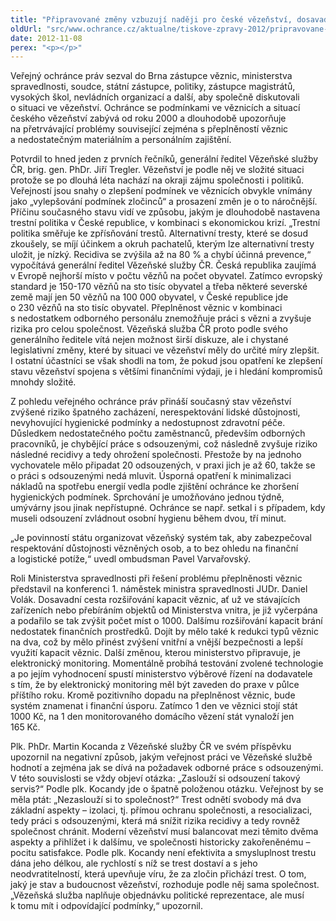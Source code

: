 ```yaml
---
title: "Připravované změny vzbuzují naději pro české vězeňství, dosavadní opatření však příliš účinná nebyla"
oldUrl: "src/www.ochrance.cz/aktualne/tiskove-zpravy-2012/pripravovane-zmeny-vzbuzuji-nadeji-pro-ceske-vezenstvi-dosavadni-opatreni-vsak-pril"
date: 2012-11-08
perex: "<p></p>"
---
```


<!-- imported from the old website -->

<p>Veřejný ochránce práv sezval do Brna zástupce věznic, ministerstva spravedlnosti, soudce, státní zástupce, politiky, zástupce magistrátů, vysokých škol, nevládních organizací a další, aby společně diskutovali o situaci ve vězeňství. Ochránce se podmínkami ve věznicích a situací českého vězeňství zabývá od roku 2000 a dlouhodobě upozorňuje na přetrvávající problémy související zejména s přeplněností věznic a nedostatečným materiálním a personálním zajištění.</p><p>Potvrdil to hned jeden z prvních řečníků, generální ředitel Vězeňské služby ČR, brig. gen. PhDr. Jiří Tregler. Vězeňství je podle něj ve složité situaci protože se po dlouhá léta nachází na okraji zájmu společnosti i politiků. Veřejností jsou snahy o zlepšení podmínek ve věznicích obvykle vnímány jako „vylepšování podmínek zločinců“ a prosazení změn je o to náročnější. Příčinu současného stavu vidí ve způsobu, jakým je dlouhodobě nastavena trestní politika v České republice, v kombinaci s ekonomickou krizí. „Trestní politika směřuje ke zpřísňování trestů. Alternativní tresty, které se dosud zkoušely, se míjí účinkem a okruh pachatelů, kterým lze alternativní tresty uložit, je nízký. Recidiva se zvýšila až na 80 % a chybí účinná prevence,“ vypočítává generální ředitel Vězeňské služby ČR. Česká republika zaujímá v Evropě nejhorší místo v počtu vězňů na počet obyvatel. Zatímco evropský standard je 150-170 vězňů na sto tisíc obyvatel a třeba některé severské země mají jen 50 vězňů na 100 000 obyvatel, v České republice jde o 230 vězňů na sto tisíc obyvatel. Přeplněnost věznic v kombinaci s nedostatkem odborného personálu znemožňuje práci s vězni a zvyšuje rizika pro celou společnost. Vězeňská služba ČR proto podle svého generálního ředitele vítá nejen možnost širší diskuze, ale i chystané legislativní změny, které by situaci ve vězeňství měly do určité míry zlepšit. I ostatní účastníci se však shodli na tom, že pokud jsou opatření ke zlepšení stavu vězeňství spojena s většími finančními výdaji, je i hledání kompromisů mnohdy složité.</p><p>Z pohledu veřejného ochránce práv přináší současný stav vězeňství zvýšené riziko špatného zacházení, nerespektování lidské důstojnosti, nevyhovující hygienické podmínky a nedostupnost zdravotní péče. Důsledkem nedostatečného počtu zaměstnanců, především odborných pracovníků, je chybějící práce s odsouzenými, což následně zvyšuje riziko následné recidivy a tedy ohrožení společnosti. Přestože by na jednoho vychovatele mělo připadat 20 odsouzených, v praxi jich je až 60, takže se o práci s odsouzenými nedá mluvit. Úsporná opatření k minimalizaci nákladů na spotřebu energií vedla podle zjištění ochránce ke zhoršení hygienických podmínek. Sprchování je umožňováno jednou týdně, umývárny jsou jinak nepřístupné. Ochránce se např. setkal i s případem, kdy museli odsouzení zvládnout osobní hygienu během dvou, tří minut. </p><p>„Je povinností státu organizovat vězeňský systém tak, aby zabezpečoval respektování důstojnosti vězněných osob, a to bez ohledu na finanční a logistické potíže,“ uvedl ombudsman Pavel Varvařovský. </p><p>Roli Ministerstva spravedlnosti při řešení problému přeplněnosti věznic představil na konferenci 1. náměstek ministra spravedlnosti JUDr. Daniel Volák. Dosavadní cesta rozšiřování kapacit věznic, ať už ve stávajících zařízeních nebo přebíráním objektů od Ministerstva vnitra, je již vyčerpána a podařilo se tak zvýšit počet míst o 1000. Dalšímu rozšiřování kapacit brání nedostatek finančních prostředků. Dojít by mělo také k redukci typů věznic na dva, což by mělo přinést zvýšení vnitřní a vnější bezpečnosti a lepší využití kapacit věznic. Další změnou, kterou ministerstvo připravuje, je elektronický monitoring. Momentálně probíhá testování zvolené technologie a po jejím vyhodnocení spustí ministerstvo výběrové řízení na dodavatele s tím, že by elektronický monitoring měl být zaveden do praxe v půlce příštího roku. Kromě pozitivního dopadu na přeplněnost věznic, bude systém znamenat i finanční úsporu. Zatímco 1 den ve věznici stojí stát 1000 Kč, na 1 den monitorovaného domácího vězení stát vynaloží jen 165 Kč.</p><p>Plk. PhDr. Martin Kocanda z Vězeňské služby ČR ve svém příspěvku upozornil na negativní způsob, jakým veřejnost práci ve Vězeňské službě hodnotí a zejména jak se dívá na požadavek odborné práce s odsouzenými. V této souvislosti se vždy objeví otázka: „Zaslouží si odsouzení takový servis?“ Podle plk. Kocandy jde o špatně položenou otázku. Veřejnost by se měla ptát: „Nezaslouží si to společnost?“ Trest odnětí svobody má dva základní aspekty – izolaci, tj. přímou ochranu společnosti, a resocializaci, tedy práci s odsouzenými, která má snížit rizika recidivy a tedy rovněž společnost chránit. Moderní vězeňství musí balancovat mezi těmito dvěma aspekty a přihlížet i k dalšímu, ve společnosti historicky zakořeněnému – pocitu satisfakce. Podle plk. Kocandy není efektivita a smysluplnost trestu dána jeho délkou, ale rychlostí s níž se trest dostaví a s jeho neodvratitelností, která upevňuje víru, že za zločin přichází trest. O tom, jaký je stav a budoucnost vězeňství, rozhoduje podle něj sama společnost. „Vězeňská služba naplňuje objednávku politické reprezentace, ale musí k tomu mít i odpovídající podmínky,“ upozornil.</p>
